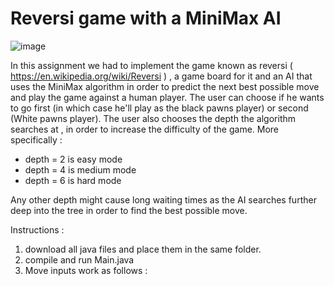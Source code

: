 # Reversi game with a MiniMax AI
![image](https://user-images.githubusercontent.com/53694372/110206246-3e8b5180-7e85-11eb-8047-3fa3721adb8b.png)


In this assignment we had to implement the game known as reversi ( https://en.wikipedia.org/wiki/Reversi ) , a game board for it and an AI that uses the MiniMax algorithm in order to predict the next best possible move and play the game against a human player. The user can choose if he wants to go first (in which case he'll play as the black pawns player) or second (White pawns player). The user also chooses the depth the algorithm searches at , in order to increase the difficulty of the game. More specifically :
- depth = 2 is easy mode
- depth = 4 is medium mode
- depth = 6 is hard mode

Any other depth might cause long waiting times as the AI searches further deep into the tree in order to find the best possible move.

Instructions :
1. download all java files and place them in the same folder.
2. compile and run Main.java
3. Move inputs work as follows : 
